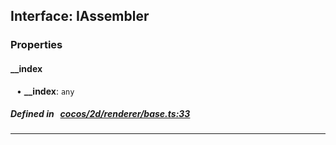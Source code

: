 ## Interface: IAssembler


### Properties


#### __index

<div style="margin-left: 10px;">


• **__index**: ``any``

</div>

##### Defined in &nbsp;   [cocos/2d/renderer/base.ts:33](https://github.com/cocos-creator/engine/blob/c7bf6b8a9/cocos/2d/renderer/base.ts#L33)&nbsp;
___

